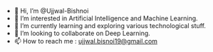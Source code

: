 - 👋 Hi, I’m @Ujjwal-Bishnoi
- 👀 I’m interested in Artificial Intelligence and Machine Learning.
- 🌱 I’m currently learning and exploring various technological stuff.
- 💞️ I’m looking to collaborate on Deep Learning.
- 📫 How to reach me : ujjwal.bisnoi19@gmail.com

<!---
Ujjwal-Bishnoi/Ujjwal-Bishnoi is a ✨ special ✨ repository because its `README.md` (this file) appears on your GitHub profile.
You can click the Preview link to take a look at your changes.
--->
